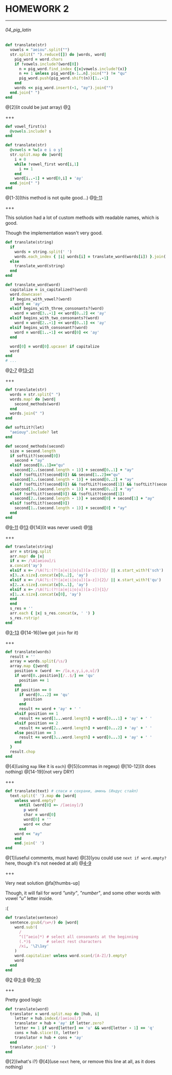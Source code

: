 # HOMEWORK 2

---

###### 04_pig_latin

```ruby
def translate(str)
  vowels = "aeiou".split("")
  str.split(" ").reduce([]) do |words, word|
    pig_word = word.chars
    if !vowels.include?(word[0])
      n = pig_word.find_index {|x|vowels.include?(x)}
      n += 1 unless pig_word[n-1..n].join("") != "qu"
      pig_word.push(pig_word.shift(n))[1..-1]
    end
    words << pig_word.insert(-1, "ay").join("")
  end.join(" ")
end
```
@[2](it could be just array)
@[3]()

+++

```ruby
def vowel_first(s)
  @vowels.include? s
end

def translate(str)
  @vowels = %w[a e i o y]
  str.split.map do |word|
    i = 0
    while !vowel_first word[i,1]
      i += 1
    end
    word[i..-1] + word[0,i] + 'ay'
  end.join(" ")
end
```
@[1-3](this method is not quite good...)
@[9-11]()

+++

This solution had a lot of custom methods with readable names, which is good.

Though the implementation wasn't very good.

```ruby
def translate(string)
  if
    words = string.split(' ')
    words.each_index { |i| words[i] = translate_word(words[i]) }.join(' ')
  else
    translate_word(string)
  end
end

def translate_word(word)
  capitalize = is_capitalized?(word)
  word.downcase!
  if begins_with_vowel?(word)
    word << 'ay'
  elsif begins_with_three_consonants?(word)
    word = word[3..-1] << word[0..2] << 'ay'
  elsif begins_with_two_consonants?(word)
    word = word[2..-1] << word[0..1] << 'ay'
  elsif begins_with_consonant?(word)
    word = word[1..-1] << word[0] << 'ay'
  end

  word[0] = word[0].upcase! if capitalize
  word
end
# ...
```
@[2-7]()
@[13-21]()

+++

```ruby
def translate(str)
  words = str.split(" ")
  words.map! do |word|
    second_methods(word)
  end
  words.join(" ")
end

def softLit?(let)
  "aeiouy".include? let
end

def second_methods(second)
  size = second.length
  if softLit?(second[0])
    second + "ay"
  elsif second[0..1]=="qu"
    second[2..(second.length - 1)] + second[0..1] + "ay"
  elsif !softLit?(second[0]) && second[1..2]=="qu"
    second[3..(second.length - 1)] + second[0..2] + "ay"
  elsif !softLit?(second[0]) && !softLit?(second[1]) && !softLit?(second[2])
    second[3..(second.length - 1)] + second[0..2] + "ay"
  elsif !softLit?(second[0]) && !softLit?(second[1])
    second[2..(second.length - 1)] + second[0] + second[1] + "ay"
  elsif !softLit?(second[0])
    second[1..(second.length - 1)] + second[0] + "ay"
  end
end
```
@[9-11]()
@[13]()
@[14](it was never used)
@[18]()

+++

```ruby
def translate(string)
  arr = string.split
  arr.map! do |x|
  if x =~ /\A[aeiou]/i
  x.concat('ay')
  elsif x =~ /\A(?i:(?![a|e|i|o|u])[a-z]){3}/ || x.start_with?('sch') || x =~ /\A(?i:(?![a|e|i|o|u])[a-z]){1}qu/
  x[3..x.size].concat(x[0..2], 'ay')
  elsif x =~ /\A(?i:(?![a|e|i|o|u])[a-z]){2}/ || x.start_with?('qu')
  x[2..x.size].concat(x[0..1], 'ay')
  elsif x =~ /\A(?i:(?![a|e|i|o|u])[a-z]){1}/
  x[1..x.size].concat(x[0], 'ay')
  end
  end
  s_res = ''
  arr.each { |x| s_res.concat(x, ' ') }
  s_res.rstrip!
end
```
@[3-13]()
@[14-16](we got `join` for it)

+++

```ruby
def translate(words)
  result = ''
  array = words.split(/\s/)
  array.map {|word|
    position = (word  =~ /[a,e,y,i,o,u]/)
    if word[0..position][/..$/] == 'qu'
      position += 1
    end
    if position == 0
      if word[0...2] == 'qu'
        position
      end
      result += word + 'ay' + ' '
    elsif position == 1
      result += word[1...word.length] + word[0...1] + 'ay' + ' '
    elsif position == 2
      result += word[2...word.length] + word[0...2] + 'ay' + ' '
    else position == 3
      result += word[3...word.length] + word[0...3] + 'ay' + ' '
    end
  }
  result.chop
end
```
@[4](using `map` like it is `each`)
@[5](commas in regexp)
@[10-12](it does nothing)
@[14-19](not very DRY)

+++

```ruby
def translate(text) # спаси и сохрани, аминь (Индус стайл)
  text.split(' ').map do |word|
    unless word.empty?
      until (word[0] =~ /[aeioy]/)
        p word
        char = word[0]
        word[0] = ''
        word << char
      end
    word << "ay"
    end
    end.join(' ')
end
```
@[1](useful comments, must have)
@[3](you could use `next if word.empty?` here, though it's not needed at all)
@[4-9]()

+++

Very neat solution @fa[thumbs-up]

Though, it will fail for word _"unity"_, _"number"_,
and some other words with vowel _"u"_ letter inside.

:(

```ruby
def translate(sentence)
  sentence.gsub(/\w+/) do |word|
    word.sub!(
      /
      ^([^aeio]*) # select all consonants at the beginning
      (.*)$       # select rest characters
      /xi, '\2\1ay'
    )
    word.capitalize! unless word.scan(/[A-Z]/).empty?
    word
  end
end
```
@[2]()
@[3-8]()
@[9-10]()

+++

Pretty good logic

```ruby
def translate(word)
  translator = word.split.map do |hub, i|
    letter = hub.index(/[aeiou]/)
    translator = hub + 'ay' if letter.zero?
    letter += 1 if word[letter] == 'u' && word[letter - 1] == 'q'
    cons = hub.slice!(0, letter)
    translator = hub + cons + 'ay'
  end
  translator.join(' ')
end
```
@[2](what's i?)
@[4](use `next` here, or remove this line at all, as it does nothing)
